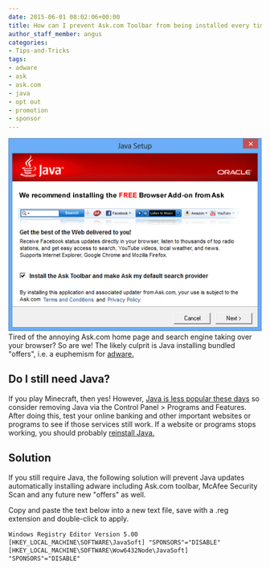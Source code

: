 ```yaml
---
date: 2015-06-01 08:02:06+00:00
title: How can I prevent Ask.com Toolbar from being installed every time Java is updated?
author_staff_member: angus
categories:
- Tips-and-Tricks
tags:
- adware
- ask
- ask.com
- java
- opt out
- promotion
- sponsor
---
```


![Java-ask.com](/images/java-ask-foistware-516x393.png)
Tired of the annoying Ask.com home page and search engine taking over your browser? So are we!
The likely culprit is Java installing bundled "offers", i.e. a euphemism for [adware.](https://en.wikipedia.org/wiki/Adware)


## Do I still need Java?

If you play Minecraft, then yes! However, [Java is less popular these days](https://www.google.com/trends/explore#q=download%20java) so consider removing Java via the Control Panel > Programs and Features. After doing this, test your online banking and other important websites or programs to see if those services still work. If a website or programs stops working, you should probably [reinstall Java.](https://www.java.com)


## Solution

If you still require Java, the following solution will prevent Java updates automatically installing adware including Ask.com toolbar, McAfee Security Scan and any future new "offers" as well.

Copy and paste the text below into a new text file, save with a .reg extension and double-click to apply.

```
Windows Registry Editor Version 5.00
[HKEY_LOCAL_MACHINE\SOFTWARE\JavaSoft] "SPONSORS"="DISABLE"
[HKEY_LOCAL_MACHINE\SOFTWARE\Wow6432Node\JavaSoft] "SPONSORS"="DISABLE"
```